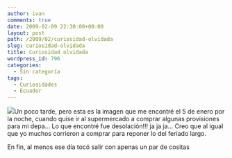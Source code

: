 ```yaml
---
author: ivan
comments: true
date: 2009-02-09 22:30:00+00:00
layout: post
path: /2009/02/curiosidad-olvidada
slug: curiosidad-olvidada
title: Curiosidad olvidada
wordpress_id: 796
categories:
  - Sin categoría
tags:
  - Curiosidades
  - Ecuador
---
```


[![](http://ivan.campananaranjo.com/wp-content/uploads/2009/02/Imagen021.jpg)](http://4.bp.blogspot.com/_T2UWuNJg3dQ/SZBohMl9Z8I/AAAAAAAABVY/gos1buHInkg/s1600-h/Imagen021.jpg)Un poco tarde, pero esta es la imagen que me encontré el 5 de enero por la noche, cuando quise ir al supermercado a comprar algunas provisiones para mi depa... Lo que encontré fue desolación!!! ja ja ja... Creo que al igual que yo muchos corrieron a comprar para reponer lo del feriado largo.

En fin, al menos ese día tocó salir con apenas un par de cositas
